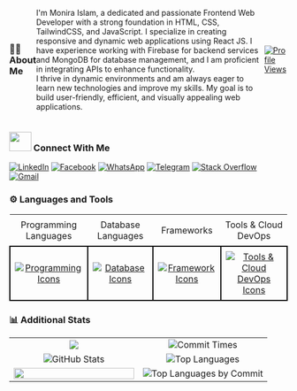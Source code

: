 <!-- Flex Container for Title and Profile Views -->
<div style="display: flex; justify-content: space-between; align-items: center; width: 100%; max-width: 900px; margin: 0 auto 10px auto;">
  <!-- About Me Title with GIF -->
  <h3 style="margin: 0; display: flex; align-items: center;">
    👩‍💻 About Me
  </h3>
<!-- About Me Paragraph -->
<div style="max-width: 900px; margin: 0 auto;">
  <p>
    I'm Monira Islam, a dedicated and passionate Frontend Web Developer with a strong foundation in HTML, CSS, TailwindCSS, and JavaScript.
    I specialize in creating responsive and dynamic web applications using React JS.
    I have experience working with Firebase for backend services and MongoDB for database management, and I am proficient in integrating APIs to enhance functionality.
    <br>
    I thrive in dynamic environments and am always eager to learn new technologies and improve my skills. My goal is to build user-friendly,
    efficient, and visually appealing web applications.
  </p>
</div>


  <!-- Profile View Badge -->
  <a href="https://github.com/Idba1">
    <img src="https://komarev.com/ghpvc/?username=Idba1&style=for-the-badge&color=brightgreen" alt="Profile Views"/>
  </a>
</div>

<h3><img src = "https://media2.giphy.com/media/al7grkbrCChTAPEfyh/giphy.gif?cid=ecf05e47a0n3gi1bfqntqmob8g9aid1oyj2wr3ds3mg700bl&rid=giphy.gif" width="40px" height="35px"> Connect With Me</h3>

[![LinkedIn](https://img.shields.io/badge/LinkedIn-%230077B5.svg?logo=linkedin&logoColor=white)](https://www.linkedin.com/in/monira-islam1/)
[![Facebook](https://img.shields.io/badge/Facebook-%231877F2.svg?logo=Facebook&logoColor=white)](https://www.facebook.com/profile.php?id=100091536126623)
[![WhatsApp](https://img.shields.io/badge/WhatsApp-25D366?style=flat-square&logo=whatsapp&logoColor=white)](https://wa.me/+8801860727178)
[![Telegram](https://img.shields.io/badge/Telegram-2CA5E0?style=flat-square&logo=telegram&logoColor=white)](https://t.me/monira_islam_1)
[![Stack Overflow](https://img.shields.io/badge/Stack%20Overflow-FE7A16?style=flat-square&logo=stack-overflow&logoColor=white)](https://stackoverflow.com/users/26844642/monira-islam?tab=profile)
[![Gmail](https://img.shields.io/badge/Gmail-D14836?style=flat-square&logo=gmail&logoColor=white)](mailto:moniraislam793@gmail.com)

<h3> ⚙️ Languages and Tools </h3>
<div align="center">
  <table style="border-collapse: collapse; width: 100%;">
    <tr>
      <td style="padding: 8px; border: none; text-align: center;">Programming Languages</td>
      <td style="padding: 8px; border: none; text-align: center;">Database Languages</td>
      <td style="padding: 8px; border: none; text-align: center;">Frameworks</td>
      <td style="padding: 8px; border: none; text-align: center;">Tools & Cloud DevOps</td>
    </tr>
    <tr>
      <td style="padding: 8px; border: 2px solid black; text-align: center;">
        <a href="https://github.com/Idba1">
          <img src="https://skillicons.dev/icons?i=c,cpp,python,java,js,ts" alt="Programming Icons">
        </a>
      </td> 
      <td style="padding: 8px; border: 2px solid black; text-align: center;">
        <a href="https://github.com/Idba1">
          <img src="https://skillicons.dev/icons?i=mysql,postgresql,sqlite,mongodb" alt="Database Icons">
        </a>
      </td>
      <td style="padding: 8px; border: 2px solid black; text-align: center;">
        <a href="https://github.com/Idba1">
          <img src="https://skillicons.dev/icons?i=react,nextjs,django,tailwind,bootstrap" alt="Framework Icons">
        </a>
      </td>
      <td style="padding: 8px; border: 2px solid black; text-align: center;">
        <a href="https://github.com/Idba1">
          <img src="https://skillicons.dev/icons?i=git,github,firebase,vercel" alt="Tools & Cloud DevOps Icons">
        </a>
      </td>
    </tr>
  </table>
</div>



<h3>📊 Additional Stats</h3> 

<div align="center">
    <!-- First Row -->
    <table style="border-collapse: collapse; width: 100%;">
        <tr>
            <td align="center" width="50%">
 <img src="https://github-readme-streak-stats.herokuapp.com/?user=Idba1&theme=blueberry_duo"/>
            </td>
            <td align="center" width="50%">
                <img src="http://github-profile-summary-cards.vercel.app/api/cards/productive-time?username=Idba1&theme=transparent&utcOffset=6" alt="Commit Times">
            </td>
        </tr>
        <!-- Second Row -->
        <tr>
            <td align="center" width="50%">
                <img src="https://github-readme-stats.vercel.app/api?username=Idba1&show_icons=true&theme=transparent&include_all_commits=false&number_format=long&border_color=00000000" alt="GitHub Stats">
            </td>
            <td align="center" width="50%">
                <img src="https://github-readme-stats.vercel.app/api/top-langs/?username=Idba1&show_icons=true&theme=transparent&layout=compact&border_color=00000000" alt="Top Languages">
            </td>
        </tr>
        <!-- Third Row -->
        <tr>
            <td align="center" width="50%">
                 <img src="https://github-readme-activity-graph.vercel.app/graph?username=Idba1&theme=react-dark&bg_color=20232a&hide_border=true" width="100%"/>
            </td>
            <td align="center" width="50%">
                <img src="http://github-profile-summary-cards.vercel.app/api/cards/most-commit-language?username=Idba1&theme=transparent" alt="Top Languages by Commit">
            </td>
        </tr>
    </table>
</div>

